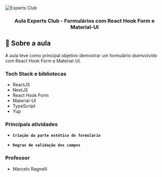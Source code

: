 <img alt="Experts Club" src="https://camo.githubusercontent.com/7e437bcd6981fc525476e7bace27c4de4a5608547d700124ef5a806261f53cb5/68747470733a2f2f73746f726167652e676f6f676c65617069732e636f6d2f676f6c64656e2d77696e642f657870657274732d636c75622f636170612d6769746875622e737667" />

<h3 align="center">
  Aula Experts Club - Formulários com React Hook Form e Material-UI
</h3>

## :rocket: Sobre a aula

A aula teve como principal objetivo demostrar um formulário dsenvolvido com React Hook Form e Material-UI.

### Tech Stack e bibliotecas

- ReactJS
- NextJS
- React Hook Form
- Material-UI
- TypeScript
- Yup

### Principais atividades

- **`Criação da parte estético do formulário`**

- **`Regras de validação dos campos`**

### Professor

- Marcelo Ragnelli
